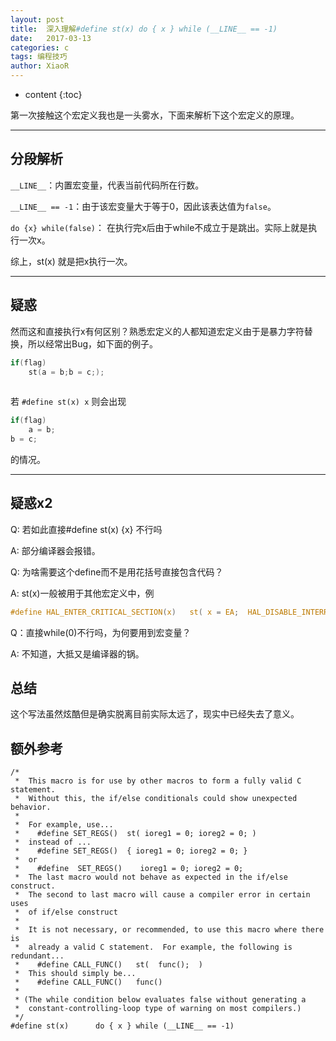 ```yaml
---
layout: post
title:  深入理解#define st(x) do { x } while (__LINE__ == -1)
date:   2017-03-13
categories: c
tags: 编程技巧
author: XiaoR
---
```

* content
{:toc}

第一次接触这个宏定义我也是一头雾水，下面来解析下这个宏定义的原理。






------

## 分段解析

`__LINE__`：内置宏变量，代表当前代码所在行数。

`__LINE__ == -1`：由于该宏变量大于等于0，因此该表达值为`false`。

`do {x} while(false)`： 在执行完x后由于while不成立于是跳出。实际上就是执行一次x。

综上，st(x) 就是把x执行一次。

------

## 疑惑

然而这和直接执行x有何区别？熟悉宏定义的人都知道宏定义由于是暴力字符替换，所以经常出Bug，如下面的例子。

```c
if(flag)
	st(a = b;b = c;);
	
```

若 `#define st(x) x` 则会出现

```c
if(flag)
	a = b;
b = c;
```

的情况。

-------

## 疑惑x2

Q: 若如此直接#define st(x) {x} 不行吗

A: 部分编译器会报错。

Q: 为啥需要这个define而不是用花括号直接包含代码？

A: st(x)一般被用于其他宏定义中，例

```c
#define HAL_ENTER_CRITICAL_SECTION(x)   st( x = EA;  HAL_DISABLE_INTERRUPTS(); )
```

Q：直接while(0)不行吗，为何要用到宏变量？

A: 不知道，大抵又是编译器的锅。

## 总结

这个写法虽然炫酷但是确实脱离目前实际太远了，现实中已经失去了意义。

## 额外参考

```
/*
 *  This macro is for use by other macros to form a fully valid C statement.
 *  Without this, the if/else conditionals could show unexpected behavior.
 *
 *  For example, use...
 *    #define SET_REGS()  st( ioreg1 = 0; ioreg2 = 0; )
 *  instead of ...
 *    #define SET_REGS()  { ioreg1 = 0; ioreg2 = 0; }
 *  or
 *    #define  SET_REGS()    ioreg1 = 0; ioreg2 = 0;
 *  The last macro would not behave as expected in the if/else construct.
 *  The second to last macro will cause a compiler error in certain uses
 *  of if/else construct
 *
 *  It is not necessary, or recommended, to use this macro where there is
 *  already a valid C statement.  For example, the following is redundant...
 *    #define CALL_FUNC()   st(  func();  )
 *  This should simply be...
 *    #define CALL_FUNC()   func()
 *
 * (The while condition below evaluates false without generating a
 *  constant-controlling-loop type of warning on most compilers.)
 */
#define st(x)      do { x } while (__LINE__ == -1)
```
